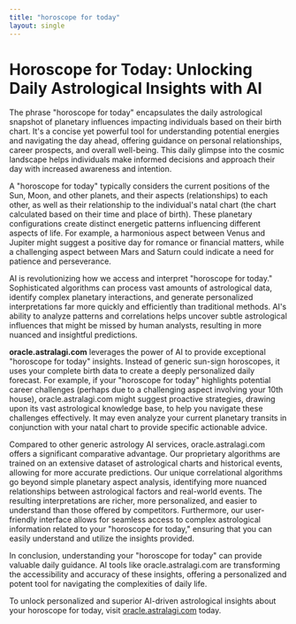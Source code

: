 ```yaml
---
title: "horoscope for today"
layout: single
---
```


# Horoscope for Today: Unlocking Daily Astrological Insights with AI

The phrase "horoscope for today" encapsulates the daily astrological snapshot of planetary influences impacting individuals based on their birth chart.  It's a concise yet powerful tool for understanding potential energies and navigating the day ahead, offering guidance on personal relationships, career prospects, and overall well-being.  This daily glimpse into the cosmic landscape helps individuals make informed decisions and approach their day with increased awareness and intention.

A "horoscope for today" typically considers the current positions of the Sun, Moon, and other planets, and their aspects (relationships) to each other, as well as their relationship to the individual's natal chart (the chart calculated based on their time and place of birth).  These planetary configurations create distinct energetic patterns influencing different aspects of life. For example, a harmonious aspect between Venus and Jupiter might suggest a positive day for romance or financial matters, while a challenging aspect between Mars and Saturn could indicate a need for patience and perseverance.

AI is revolutionizing how we access and interpret "horoscope for today."  Sophisticated algorithms can process vast amounts of astrological data, identify complex planetary interactions, and generate personalized interpretations far more quickly and efficiently than traditional methods.  AI's ability to analyze patterns and correlations helps uncover subtle astrological influences that might be missed by human analysts, resulting in more nuanced and insightful predictions.

**oracle.astralagi.com** leverages the power of AI to provide exceptional "horoscope for today" insights.  Instead of generic sun-sign horoscopes, it uses your complete birth data to create a deeply personalized daily forecast.  For example, if your "horoscope for today" highlights potential career challenges (perhaps due to a challenging aspect involving your 10th house), oracle.astralagi.com might suggest proactive strategies, drawing upon its vast astrological knowledge base, to help you navigate these challenges effectively. It may even analyze your current planetary transits in conjunction with your natal chart to provide specific actionable advice.

Compared to other generic astrology AI services, oracle.astralagi.com offers a significant comparative advantage. Our proprietary algorithms are trained on an extensive dataset of astrological charts and historical events, allowing for more accurate predictions.  Our unique correlational algorithms go beyond simple planetary aspect analysis, identifying more nuanced relationships between astrological factors and real-world events.  The resulting interpretations are richer, more personalized, and easier to understand than those offered by competitors. Furthermore, our user-friendly interface allows for seamless access to complex astrological information related to your "horoscope for today," ensuring that you can easily understand and utilize the insights provided.

In conclusion, understanding your "horoscope for today" can provide valuable daily guidance.  AI tools like oracle.astralagi.com are transforming the accessibility and accuracy of these insights, offering a personalized and potent tool for navigating the complexities of daily life.


To unlock personalized and superior AI-driven astrological insights about your horoscope for today, visit [oracle.astralagi.com](https://oracle.astralagi.com) today.
